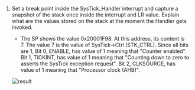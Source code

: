 1. Set a break point inside the SysTick_Handler interrupt and capture a snapshot of the stack once inside the interrupt and LR value. Explain what are the values stored on the stack at the moment the Handler gets invoked.
   * The SP shows the value 0x20001F98. At this address, its content is 7. The value 7 is the value of SysTick->Ctrl (STK_CTRL). Since all bits are 1, Bit 0, ENABLE, has value of 1 meaning that "Counter enabled". Bit 1, TICKINT, has value of 1 meaning that "Counting down to zero to asserts the SysTick exception request".  Bit 2, CLKSOURCE, has value of 1 meaning that "Processor clock (AHB)".
   
   ![result](https://github.com/h2doan/embsys100/tree/master/assignment07/images/embSysHW7-1f.PNG)